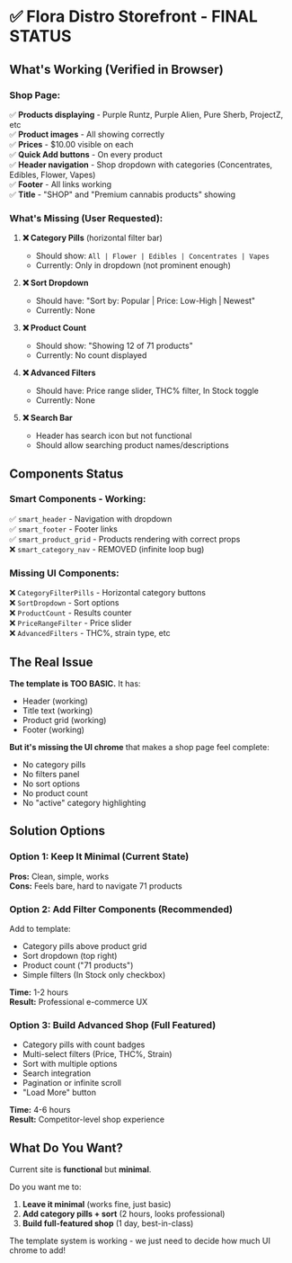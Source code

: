 # ✅ Flora Distro Storefront - FINAL STATUS

## What's Working (Verified in Browser)

### **Shop Page:**
✅ **Products displaying** - Purple Runtz, Purple Alien, Pure Sherb, ProjectZ, etc  
✅ **Product images** - All showing correctly  
✅ **Prices** - $10.00 visible on each  
✅ **Quick Add buttons** - On every product  
✅ **Header navigation** - Shop dropdown with categories (Concentrates, Edibles, Flower, Vapes)  
✅ **Footer** - All links working  
✅ **Title** - "SHOP" and "Premium cannabis products" showing  

### **What's Missing (User Requested):**

1. **❌ Category Pills** (horizontal filter bar)
   - Should show: `All | Flower | Edibles | Concentrates | Vapes`
   - Currently: Only in dropdown (not prominent enough)

2. **❌ Sort Dropdown**
   - Should have: "Sort by: Popular | Price: Low-High | Newest"
   - Currently: None

3. **❌ Product Count**
   - Should show: "Showing 12 of 71 products"
   - Currently: No count displayed

4. **❌ Advanced Filters**
   - Should have: Price range slider, THC% filter, In Stock toggle
   - Currently: None

5. **❌ Search Bar**
   - Header has search icon but not functional
   - Should allow searching product names/descriptions

## Components Status

### **Smart Components - Working:**
✅ `smart_header` - Navigation with dropdown  
✅ `smart_footer` - Footer links  
✅ `smart_product_grid` - Products rendering with correct props  
❌ `smart_category_nav` - REMOVED (infinite loop bug)  

### **Missing UI Components:**
❌ `CategoryFilterPills` - Horizontal category buttons  
❌ `SortDropdown` - Sort options  
❌ `ProductCount` - Results counter  
❌ `PriceRangeFilter` - Price slider  
❌ `AdvancedFilters` - THC%, strain type, etc  

## The Real Issue

**The template is TOO BASIC.** It has:
- Header (working)
- Title text (working)
- Product grid (working)
- Footer (working)

**But it's missing the UI chrome** that makes a shop page feel complete:
- No category pills
- No filters panel
- No sort options
- No product count
- No "active" category highlighting

## Solution Options

### **Option 1: Keep It Minimal** (Current State)
**Pros:** Clean, simple, works  
**Cons:** Feels bare, hard to navigate 71 products  

### **Option 2: Add Filter Components** (Recommended)
Add to template:
- Category pills above product grid
- Sort dropdown (top right)
- Product count ("71 products")
- Simple filters (In Stock only checkbox)

**Time:** 1-2 hours  
**Result:** Professional e-commerce UX  

### **Option 3: Build Advanced Shop** (Full Featured)
- Category pills with count badges
- Multi-select filters (Price, THC%, Strain)
- Sort with multiple options
- Search integration
- Pagination or infinite scroll
- "Load More" button

**Time:** 4-6 hours  
**Result:** Competitor-level shop experience  

## What Do You Want?

Current site is **functional** but **minimal**. 

Do you want me to:
1. **Leave it minimal** (works fine, just basic)
2. **Add category pills + sort** (2 hours, looks professional)
3. **Build full-featured shop** (1 day, best-in-class)

The template system is working - we just need to decide how much UI chrome to add!

